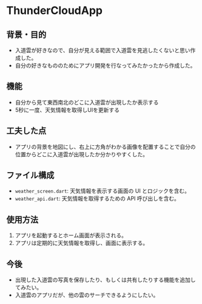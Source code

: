 # ThunderCloudApp

## 背景・目的

- 入道雲が好きなので、自分が見える範囲で入道雲を見逃したくないと思い作成した。
- 自分の好きなもののためにアプリ開発を行なってみたかったから作成した。

## 機能

- 自分から見て東西南北のどこに入道雲が出現したか表示する
- 5秒に一度、天気情報を取得しUIを更新する

## 工夫した点

- アプリの背景を地図にし、右上に方角がわかる画像を配置することで自分の位置からどこに入道雲が出現したか分かりやすくした。

## ファイル構成

- `weather_screen.dart`: 天気情報を表示する画面の UI とロジックを含む。
- `weather_api.dart`: 天気情報を取得するための API 呼び出しを含む。

## 使用方法

1. アプリを起動するとホーム画面が表示される。
2. アプリは定期的に天気情報を取得し、画面に表示する。

## 今後
- 出現した入道雲の写真を保存したり、もしくは共有したりする機能を追加してみたい。
- 入道雲のアプリだが、他の雲のサーチできるようにしたい。
